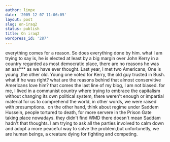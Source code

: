 ```yaml
---
author: linpx
date: '2005-12-07 11:06:05'
layout: post
slug: on-iraq2
status: publish
title: On iraq2
wordpress_id: '287'
---
```


everything comes for a reason. So does everything done by him. what I am
trying to say is, he is elected at least by a big margin over John Kerry in a
country regarded as most democratic place, there are no reasons he was an
ass*** as we have ever thought. Last year, I met two Americans, One is young
,the other old. Young one voted for Kerry, the old guy trusted in Bush. what
if he was right? what are the reasons behind that almost conservitive
Americans love him? that comes the last line of my blog, I am not biased. for
me, I lived in a communist country where trying to embrace the capitalism
without changing its own political system, there weren't enough or impartial
material for us to comprehend the world, in other words, we were raised with
presumptions.  on the other hand, think about regime under Saddem Hussein,
people tortured to death, for more servere in the Prison Gate taking place
nowadays. they didn't find WMD there doesn't mean Saddam hadn't that thoughts.
I am trying to ask all the parties involved to calm down and adopt a more
peaceful way to solve the problem,but unfortunetly, we are human beings, a
creature dying for fighting and competing.

